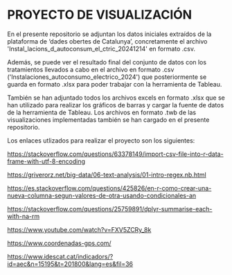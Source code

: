 # PROYECTO DE VISUALIZACIÓN

En el presente repositorio se adjuntan los datos iniciales extraídos de la plataforma de ‘dades obertes de Catalunya’, concretamente el archivo 'Instal_lacions_d_autoconsum_el_ctric_20241214' en formato .csv.

Además, se puede ver el resultado final del conjunto de datos con los tratamientos llevados a cabo en el archivo en formato .csv ('Instalaciones_autoconsumo_electrico_2024') que posteriormente se guarda en formato .xlsx para poder trabajar con la herramienta de Tableau. 

También se han adjuntado todos los archivos excels en formato .xlsx que se han utilizado para realizar los gráficos de barras y cargar la fuente de datos de la herramienta de Tableau. Los archivos en formato .twb de las visualizaciones implementadas también se han cargado en el presente repositorio. 

Los enlaces utlizados para realizar el proyecto son los siguientes:

https://stackoverflow.com/questions/63378149/import-csv-file-into-r-data-frame-with-utf-8-encoding

https://griverorz.net/big-data/06-text-analysis/01-intro-regex.nb.html

https://es.stackoverflow.com/questions/425826/en-r-como-crear-una-nueva-columna-segun-valores-de-otra-usando-condicionales-an

https://stackoverflow.com/questions/25759891/dplyr-summarise-each-with-na-rm

https://www.youtube.com/watch?v=FXV5ZCRy_8k

https://www.coordenadas-gps.com/

https://www.idescat.cat/indicadors/?id=aec&n=15195&t=201800&lang=es&fil=36


